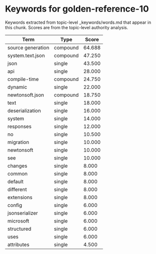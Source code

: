 # Keywords for golden-reference-10

Keywords extracted from topic-level _keywords/words.md that appear in this chunk.
Scores are from the topic-level authority analysis.

| Term | Type | Score |
|------|------|-------|
| source generation | compound | 64.688 |
| system.text.json | compound | 47.250 |
| json | single | 43.500 |
| api | single | 28.000 |
| compile-time | compound | 24.750 |
| dynamic | single | 22.000 |
| newtonsoft.json | compound | 18.750 |
| text | single | 18.000 |
| deserialization | single | 16.000 |
| system | single | 14.000 |
| responses | single | 12.000 |
| no | single | 10.500 |
| migration | single | 10.000 |
| newtonsoft | single | 10.000 |
| see | single | 10.000 |
| changes | single | 8.000 |
| common | single | 8.000 |
| default | single | 8.000 |
| different | single | 8.000 |
| extensions | single | 8.000 |
| config | single | 6.000 |
| jsonserializer | single | 6.000 |
| microsoft | single | 6.000 |
| structured | single | 6.000 |
| uses | single | 6.000 |
| attributes | single | 4.500 |
